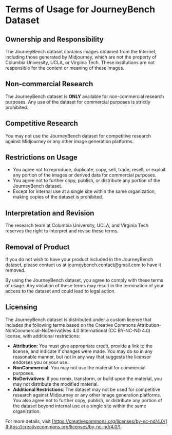 # Terms of Usage for JourneyBench Dataset

## Ownership and Responsibility
The JourneyBench dataset contains images obtained from the Internet, including those generated by Midjourney, which are not the property of Columbia University, UCLA, or Virginia Tech. These institutions are not responsible for the content or meaning of these images.

## Non-commercial Research
The JourneyBench dataset is **ONLY** available for non-commercial research purposes. Any use of the dataset for commercial purposes is strictly prohibited.

## Competitive Research
You may not use the JourneyBench dataset for competitive research against Midjourney or any other image generation platforms.

## Restrictions on Usage
- You agree not to reproduce, duplicate, copy, sell, trade, resell, or exploit any portion of the images or derived data for commercial purposes.
- You agree not to further copy, publish, or distribute any portion of the JourneyBench dataset.
- Except for internal use at a single site within the same organization, making copies of the dataset is prohibited.

## Interpretation and Revision
The research team at Columbia University, UCLA, and Virginia Tech reserves the right to interpret and revise these terms.

## Removal of Product
If you do not wish to have your product included in the JourneyBench dataset, please contact us at [journeybench.contact@gmail.com](mailto:journeybench.contact@gmail.com) to have it removed.

By using the JourneyBench dataset, you agree to comply with these terms of usage. Any violation of these terms may result in the termination of your access to the dataset and could lead to legal action.

## Licensing
The JourneyBench dataset is distributed under a custom license that includes the following terms based on the Creative Commons Attribution-NonCommercial-NoDerivatives 4.0 International (CC BY-NC-ND 4.0) license, with additional restrictions:
- **Attribution**: You must give appropriate credit, provide a link to the license, and indicate if changes were made. You may do so in any reasonable manner, but not in any way that suggests the licensor endorses you or your use.
- **NonCommercial**: You may not use the material for commercial purposes.
- **NoDerivatives**: If you remix, transform, or build upon the material, you may not distribute the modified material.
- **Additional Restrictions**: The dataset may not be used for competitive research against Midjourney or any other image generation platforms. You also agree not to further copy, publish, or distribute any portion of the dataset beyond internal use at a single site within the same organization.

For more details, visit [https://creativecommons.org/licenses/by-nc-nd/4.0/](https://creativecommons.org/licenses/by-nc-nd/4.0/).
